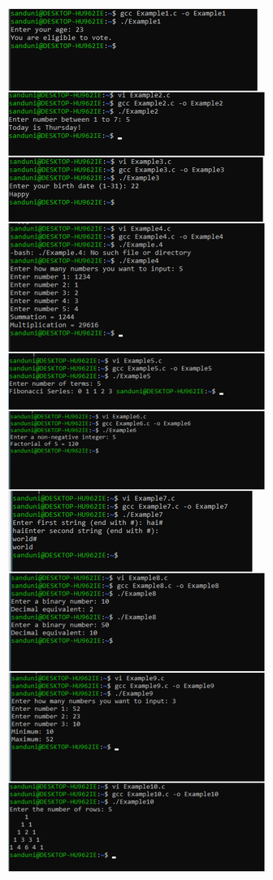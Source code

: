![output Screenshot](Output/01.png)<br>
![output Screenshot](Output/02.png)<br>
![output Screenshot](Output/03.png)<br>
![output Screenshot](Output/04.png)<br>
![output Screenshot](Output/05.png)<br>
![output Screenshot](Output/06.png)<br>
![output Screenshot](Output/07.png)<br>
![output Screenshot](Output/08.png)<br>
![output Screenshot](Output/09.png)<br>
![output Screenshot](Output/10.png)<br>

